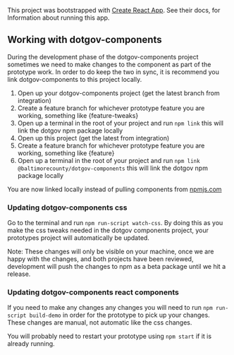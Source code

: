 This project was bootstrapped with [Create React App](https://github.com/facebook/create-react-app). See their docs, for Information about running this app.

## Working with dotgov-components

During the development phase of the dotgov-components project sometimes we need to make changes to the component as part of the prototype work. In order to do keep the two in sync, it is recommend you link dotgov-components to this project locally.

1. Open up your dotgov-components project (get the latest branch from integration)
2. Create a feature branch for whichever prototype feature you are working, something like {feature-tweaks}
3. Open up a terminal in the root of your project and run `npm link` this will link the dotgov npm package locally
4. Open up this project (get the latest from integration)
5. Create a feature branch for whichever prototype feature you are working, something like {feature}
6. Open up a terminal in the root of your project and run `npm link @baltimorecounty/dotgov-components` this will link the dotgov npm package locally

You are now linked locally instead of pulling components from [npmjs.com](https://www.npmjs.com/)

### Updating dotgov-components css

Go to the terminal and run `npm run-script watch-css`. By doing this as you make the css tweaks needed in the dotgov components project, your prototypes project will automatically be updated.

Note: These changes will only be visible on your machine, once we are happy with the changes, and both projects have been reviewed, development will push the changes to npm as a beta package until we hit a release.

### Updating dotgov-components react components

If you need to make any changes any changes you will need to run `npm run-script build-demo` in order for the prototype to pick up your changes. These changes are manual, not automatic like the css changes.

You will probably need to restart your prototype using `npm start` if it is already running.
